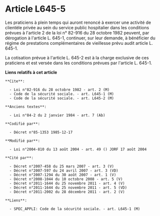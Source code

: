 # Article L645-5

Les praticiens à plein temps qui auront renoncé à exercer une activité de clientèle privée au sein du service public
hospitalier dans les conditions prévues à l'article 2 de la loi n° 82-916 du 28 octobre 1982 peuvent, par dérogation à
l'article L. 645-1, continuer, sur leur demande, à bénéficier du régime de prestations complémentaires de vieillesse prévu
audit article L. 645-1. 

La cotisation prévue à l'article L. 645-2 est à la charge exclusive de ces praticiens et est versée dans les conditions
prévues par l'article L. 645-1.

**Liens relatifs à cet article**

	**Cite**:

	  - Loi n°82-916 du 28 octobre 1982 - art. 2 (M)
	  - Code de la sécurité sociale. - art. L645-1 (M)
	  - Code de la sécurité sociale. - art. L645-2 (M)

	**Anciens textes**:

	  - Loi n°84-2 du 2 janvier 1984 - art. 7 (Ab)

	**Codifié par**:

	  - Décret n°85-1353 1985-12-17

	**Modifié par**:

	  - Loi n°2004-810 du 13 août 2004 - art. 49 () JORF 17 août 2004

	**Cité par**:

	  - Décret n°2007-458 du 25 mars 2007 - art. 3 (V)
	  - Décret n°2007-597 du 24 avril 2007 - art. 3 (VD)
	  - Décret n°2007-1294 du 30 août 2007 - art. 1 (V)
	  - Décret n°2008-1044 du 10 octobre 2008 - art. 5 (V)
	  - Décret n°2011-1644 du 25 novembre 2011 - art. 4 (V)
	  - Décret n°2011-1644 du 25 novembre 2011 - art. 5 (VD)
	  - Décret n°2011-2002 du 28 décembre 2011 - art. 2 (V)

	**Liens**:

	  - SPEC_APPLI: Code de la sécurité sociale. - art. L645-1 (M)
